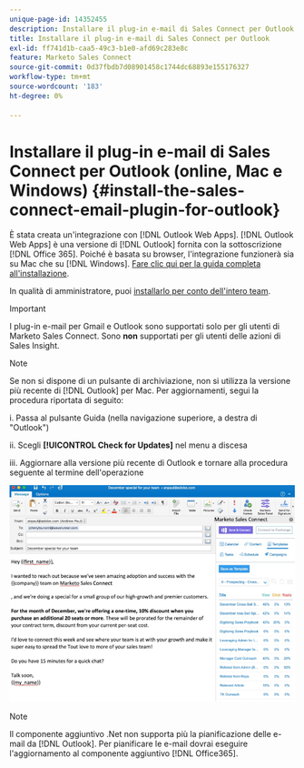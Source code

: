 ```yaml
---
unique-page-id: 14352455
description: Installare il plug-in e-mail di Sales Connect per Outlook - Documentazione di Marketo - Documentazione del prodotto
title: Installare il plug-in e-mail di Sales Connect per Outlook
exl-id: ff741d1b-caa5-49c3-b1e0-afd69c283e8c
feature: Marketo Sales Connect
source-git-commit: 0d37fbdb7d08901458c1744dc68893e155176327
workflow-type: tm+mt
source-wordcount: '183'
ht-degree: 0%

---
```


# Installare il plug-in e-mail di Sales Connect per Outlook (online, Mac e Windows) {#install-the-sales-connect-email-plugin-for-outlook}

È stata creata un&#39;integrazione con [!DNL Outlook Web Apps]. [!DNL Outlook Web Apps] è una versione di [!DNL Outlook] fornita con la sottoscrizione [!DNL Office 365]. Poiché è basata su browser, l&#39;integrazione funzionerà sia su Mac che su [!DNL Windows]. [Fare clic qui per la guida completa all&#39;installazione](https://s3.amazonaws.com/tout-user-store/outlook-mac/assets/install_tout_add-in_outlook_mac.pdf).

In qualità di amministratore, puoi [installarlo per conto dell&#39;intero team](https://docs.microsoft.com/en-us/office365/admin/manage/manage-deployment-of-add-ins?view=o365-worldwide).

>[!IMPORTANT]
>
>I plug-in e-mail per Gmail e Outlook sono supportati solo per gli utenti di Marketo Sales Connect. Sono **non** supportati per gli utenti delle azioni di Sales Insight.

>[!NOTE]
>
>Se non si dispone di un pulsante di archiviazione, non si utilizza la versione più recente di [!DNL Outlook] per Mac. Per aggiornamenti, segui la procedura riportata di seguito:
>
>i. Passa al pulsante Guida (nella navigazione superiore, a destra di &quot;Outlook&quot;)
>
>ii. Scegli **[!UICONTROL Check for Updates]** nel menu a discesa
>
>iii. Aggiornare alla versione più recente di Outlook e tornare alla procedura seguente al termine dell&#39;operazione

![](assets/install-the-sales-connect-email-plugin-for-outlook-1.png)

>[!NOTE]
>
>Il componente aggiuntivo .Net non supporta più la pianificazione delle e-mail da [!DNL Outlook]. Per pianificare le e-mail dovrai eseguire l&#39;aggiornamento al componente aggiuntivo [!DNL Office365].
